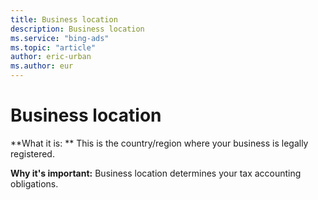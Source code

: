 ```yaml
---
title: Business location
description: Business location
ms.service: "bing-ads"
ms.topic: "article"
author: eric-urban
ms.author: eur
---
```


# Business location

**What it is: ** This is the country/region where your business is legally registered.

**Why it's important:** Business location determines your tax accounting obligations.


